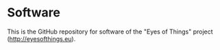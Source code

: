 # Software
This is the GitHub repository for software of the "Eyes of Things" project (http://eyesofthings.eu).
